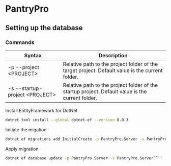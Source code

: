 # PantryPro

## Setting up the database

### Commands

| Syntax                          | Description                                                                                      |
| ------------------------------- | ------------------------------------------------------------------------------------------------ |
| -p --project \<PROJECT>         | Relative path to the project folder of the target project. Default value is the current folder.  |
| -s --startup-project \<PROJECT> | Relative path to the project folder of the startup project. Default value is the current folder. |

Install EntityFramework for DotNet

```bash
dotnet tool install --global dotnet-ef --version 8.0.3
```

Initiate the migation

```bash
dotnet ef migrations add InitialCreate -p PantryPro.Server -s PantryPro.Server --output-dir Migrations --context PantryProAppContext
```

Apply migration

`````bash
dotnet ef database update -p PantryPro.Server -s PantryPro.Server````
`````
